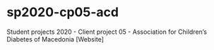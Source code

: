 # sp2020-cp05-acd
Student projects 2020 - Client project 05 - Association for Children’s Diabetes of Macedonia [Website]
